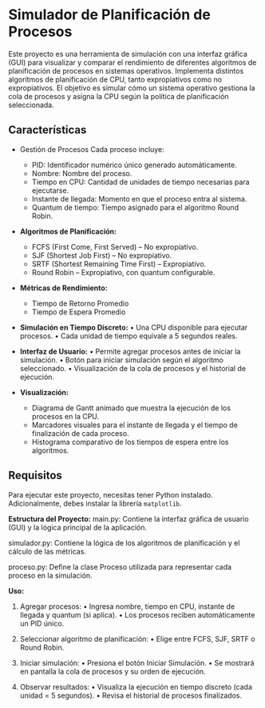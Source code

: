 # Simulador de Planificación de Procesos

Este proyecto es una herramienta de simulación con una interfaz gráfica (GUI) para visualizar y comparar el rendimiento de diferentes algoritmos de planificación de procesos en sistemas operativos. Implementa distintos algoritmos de planificación de CPU, tanto expropiativos como no expropiativos. El objetivo es simular cómo un sistema operativo gestiona la cola de procesos y asigna la CPU según la política de planificación seleccionada.

## Características
- Gestión de Procesos
  Cada proceso incluye:
  - PID: Identificador numérico único generado automáticamente.
  - Nombre: Nombre del proceso.
  - Tiempo en CPU: Cantidad de unidades de tiempo necesarias para ejecutarse.
  - Instante de llegada: Momento en que el proceso entra al sistema.
  - Quantum de tiempo: Tiempo asignado para el algoritmo Round Robin.


- **Algoritmos de Planificación:**
    - FCFS (First Come, First Served) – No expropiativo.
    - SJF (Shortest Job First) – No expropiativo.
    - SRTF (Shortest Remaining Time First) – Expropiativo.
    - Round Robin – Expropiativo, con quantum configurable.

- **Métricas de Rendimiento:**
    - Tiempo de Retorno Promedio
    - Tiempo de Espera Promedio

- **Simulación en Tiempo Discreto:**
  • Una CPU disponible para ejecutar procesos.
  • Cada unidad de tiempo equivale a 5 segundos reales.

- **Interfaz de Usuario:**
  • Permite agregar procesos antes de iniciar la simulación.
  • Botón para iniciar simulación según el algoritmo seleccionado.
  • Visualización de la cola de procesos y el historial de ejecución.

- **Visualización:**
    - Diagrama de Gantt animado que muestra la ejecución de los procesos en la CPU.
    - Marcadores visuales para el instante de llegada y el tiempo de finalización de cada proceso.
    - Histograma comparativo de los tiempos de espera entre los algoritmos.

## Requisitos

Para ejecutar este proyecto, necesitas tener Python instalado. Adicionalmente, debes instalar la librería `matplotlib`.

**Estructura del Proyecto:**
main.py: Contiene la interfaz gráfica de usuario (GUI) y la lógica principal de la aplicación.

simulador.py: Contiene la lógica de los algoritmos de planificación y el cálculo de las métricas.

proceso.py: Define la clase Proceso utilizada para representar cada proceso en la simulación.

**Uso:**

1. Agregar procesos:
   • Ingresa nombre, tiempo en CPU, instante de llegada y quantum (si aplica).
   • Los procesos reciben automáticamente un PID único.

2. Seleccionar algoritmo de planificación:
   • Elige entre FCFS, SJF, SRTF o Round Robin.

3. Iniciar simulación:
   • Presiona el botón Iniciar Simulación.
   • Se mostrará en pantalla la cola de procesos y su orden de ejecución.

4. Observar resultados:
   • Visualiza la ejecución en tiempo discreto (cada unidad = 5 segundos).
   • Revisa el historial de procesos finalizados.

